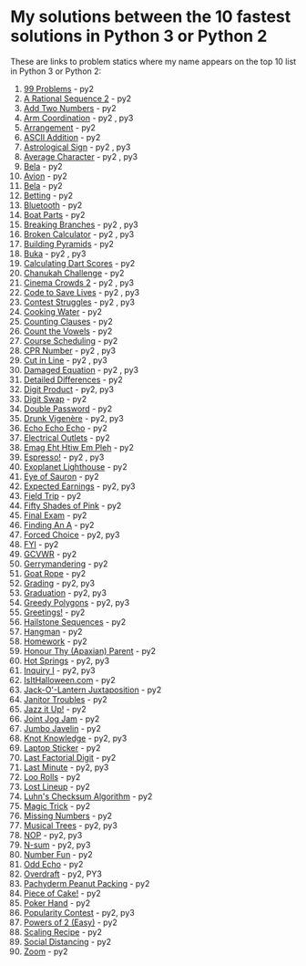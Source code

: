 # My solutions between the 10 fastest solutions in Python 3 or Python 2 

These are links to problem statics where my name appears on the top 10 list in Python 3 or Python 2:
1. [99 Problems](https://open.kattis.com/problems/99problems/statistics) - py2
2. [A Rational Sequence 2](https://open.kattis.com/problems/rationalsequence2/statistics) - py2
3. [Add Two Numbers](https://open.kattis.com/problems/addtwonumbers/statistics) - py2
4. [Arm Coordination](https://open.kattis.com/problems/armcoordination/statistics) - py2 , py3
5. [Arrangement](https://open.kattis.com/problems/upprodun/statistics) - py2
6. [ASCII Addition](https://open.kattis.com/problems/asciiaddition/statistics) - py2
7. [Astrological Sign](https://open.kattis.com/problems/astrologicalsign/statistics) - py2 , py3
8. [Average Character](https://open.kattis.com/problems/averagecharacter/statistics) - py2 , py3
9. [Bela](https://open.kattis.com/problems/bela/statistics) - py2
10. [Avion](https://open.kattis.com/problems/avion/statistics) - py2
11. [Bela](https://open.kattis.com/problems/bela/statistics) - py2
12. [Betting](https://open.kattis.com/problems/betting/statistics) - py2
13. [Bluetooth](https://open.kattis.com/problems/bluetooth/statistics) - py2
14. [Boat Parts](https://open.kattis.com/problems/boatparts/statistics) - py2
15. [Breaking Branches](https://open.kattis.com/problems/breakingbranches/statistics) - py2 , py3
16. [Broken Calculator](https://open.kattis.com/problems/brokencalculator/statistics) - py2 , py3
17. [Building Pyramids](https://open.kattis.com/problems/pyramids/statistics) - py2
18. [Buka](https://open.kattis.com/problems/buka/statistics) - py2 , py3
19. [Calculating Dart Scores](https://open.kattis.com/problems/calculatingdartscores/statistics) - py2
20. [Chanukah Challenge](https://open.kattis.com/problems/chanukah/statistics) - py2
21. [Cinema Crowds 2](https://open.kattis.com/problems/cinema2/statistics) - py2 , py3
22. [Code to Save Lives](https://open.kattis.com/problems/codetosavelives/statistics) - py2 , py3
23. [Contest Struggles](https://open.kattis.com/problems/conteststruggles/statistics) - py2 , py3
24. [Cooking Water](https://open.kattis.com/problems/cookingwater/statistics) - py2
25. [Counting Clauses](https://open.kattis.com/problems/countingclauses/statistics) - py2
26. [Count the Vowels](https://open.kattis.com/problems/countthevowels/statistics) - py2
27. [Course Scheduling](https://open.kattis.com/problems/coursescheduling/statistics) - py2
28. [CPR Number](https://open.kattis.com/problems/cprnummer/statistics) - py2 , py3
29. [Cut in Line](https://open.kattis.com/problems/cutinline/statistics) - py2 , py3
30. [Damaged Equation](https://open.kattis.com/problems/damagedequation/statistics) - py2 , py3
31. [Detailed Differences](https://open.kattis.com/problems/detaileddifferences/statistics) - py2
32. [Digit Product](https://open.kattis.com/problems/sifferprodukt/statistics) - py2, py3
33. [Digit Swap](https://open.kattis.com/problems/digitswap/statistics) - py2
34. [Double Password](https://open.kattis.com/problems/doublepassword/statistics) - py2
35. [Drunk Vigenère](https://open.kattis.com/problems/drunkvigenere/statistics) - py2, py3
36. [Echo Echo Echo](https://open.kattis.com/problems/echoechoecho/statistics) - py2
37. [Electrical Outlets](https://open.kattis.com/problems/electricaloutlets/statistics) - py2
38. [Emag Eht Htiw Em Pleh](https://open.kattis.com/problems/empleh/statistics) - py2
39. [Espresso!](https://open.kattis.com/problems/espresso/statistics) - py2 , py3
40. [Exoplanet Lighthouse](https://open.kattis.com/problems/exoplanetlighthouse/statistics) - py2
41. [Eye of Sauron](https://open.kattis.com/problems/eyeofsauron/statistics) - py2
42. [Expected Earnings](https://open.kattis.com/problems/expectedearnings/statistics) - py2, py3
43. [Field Trip](https://open.kattis.com/problems/fieldtrip/statistics) - py2
44. [Fifty Shades of Pink](https://open.kattis.com/problems/fiftyshades/statistics) - py2
45. [Final Exam](https://open.kattis.com/problems/finalexam2/statistics) - py2
46. [Finding An A](https://open.kattis.com/problems/findingana/statistics) - py2
47. [Forced Choice](https://open.kattis.com/problems/forcedchoice/statistics) - py2, py3
48. [FYI](https://open.kattis.com/problems/fyi/statistics) - py2
49. [GCVWR](https://open.kattis.com/problems/gcvwr/statistics) - py2
50. [Gerrymandering](https://open.kattis.com/problems/gerrymandering/statistics) - py2
51. [Goat Rope](https://open.kattis.com/problems/goatrope/statistics) - py2
52. [Grading](https://open.kattis.com/problems/grading/statistics) - py2, py3
53. [Graduation](https://open.kattis.com/problems/skolavslutningen/statistics) - py2, py3
54. [Greedy Polygons](https://open.kattis.com/problems/greedypolygons/statistics) - py2, py3
55. [Greetings!](https://open.kattis.com/problems/greetings2/statistics) - py2
56. [Hailstone Sequences](https://open.kattis.com/problems/hailstone2/statistics) - py2
57. [Hangman](https://open.kattis.com/problems/hangman/statistics) - py2
58. [Homework](https://open.kattis.com/problems/heimavinna/statistics) - py2
59. [Honour Thy (Apaxian) Parent](https://open.kattis.com/problems/apaxianparent/statistics) - py2
60. [Hot Springs](https://open.kattis.com/problems/hotsprings/statistics) - py2, py3
61. [Inquiry I](https://open.kattis.com/problems/inquiryi/statistics) - py2, py3
62. [IsItHalloween.com](https://open.kattis.com/problems/isithalloween/statistics) - py2
63. [Jack-O'-Lantern Juxtaposition](https://open.kattis.com/problems/jackolanternjuxtaposition/statistics) - py2
64. [Janitor Troubles](https://open.kattis.com/problems/janitortroubles/statistics) - py2
65. [Jazz it Up!](https://open.kattis.com/problems/jazzitup/statistics) - py2
66. [Joint Jog Jam](https://open.kattis.com/problems/jointjogjam/statistics) - py2
67. [Jumbo Javelin](https://open.kattis.com/problems/jumbojavelin/statistics) - py2
68. [Knot Knowledge](https://open.kattis.com/problems/knotknowledge/statistics) - py2, py3
69. [Laptop Sticker](https://open.kattis.com/problems/laptopsticker/statistics) - py2
70. [Last Factorial Digit](https://open.kattis.com/problems/lastfactorialdigit/statistics) - py2
71. [Last Minute](https://open.kattis.com/problems/lastminute/statistics) - py2, py3
72. [Loo Rolls](https://open.kattis.com/problems/loorolls/statistics) - py2
73. [Lost Lineup](https://open.kattis.com/problems/lostlineup/statistics) - py2
74. [Luhn's Checksum Algorithm](https://open.kattis.com/problems/luhnchecksum/statistics) - py2
75. [Magic Trick](https://open.kattis.com/problems/magictrick/statistics) - py2
76. [Missing Numbers](https://open.kattis.com/problems/missingnumbers/statistics) - py2
77. [Musical Trees](https://open.kattis.com/problems/musicaltrees/statistics) - py2, py3
78. [NOP](https://open.kattis.com/problems/nop/statistics) - py2, py3
79. [N-sum](https://open.kattis.com/problems/nsum/statistics) - py2, py3
80. [Number Fun](https://open.kattis.com/problems/numberfun/statistics) - py2
81. [Odd Echo](https://open.kattis.com/problems/oddecho/statistics) - py2
82. [Overdraft](https://open.kattis.com/problems/overdraft/statistics) - py2, PY3
83. [Pachyderm Peanut Packing](https://open.kattis.com/problems/pachydermpeanutpacking/statistics) - py2
84. [Piece of Cake!](https://open.kattis.com/problems/pieceofcake2/statistics) - py2
85. [Poker Hand](https://open.kattis.com/problems/pokerhand/statistics) - py2
86. [Popularity Contest](https://open.kattis.com/problems/popularitycontest/statistics) - py2, py3
86. [Powers of 2 (Easy)](https://open.kattis.com/problems/powersof2easy/statistics) - py2
87. [Scaling Recipe](https://open.kattis.com/problems/scalingrecipe/statistics) - py2
88. [Social Distancing](https://open.kattis.com/problems/socialdistancing2/statistics) - py2
89. [Zoom](https://open.kattis.com/problems/astrologicalsign/statistics) - py2
